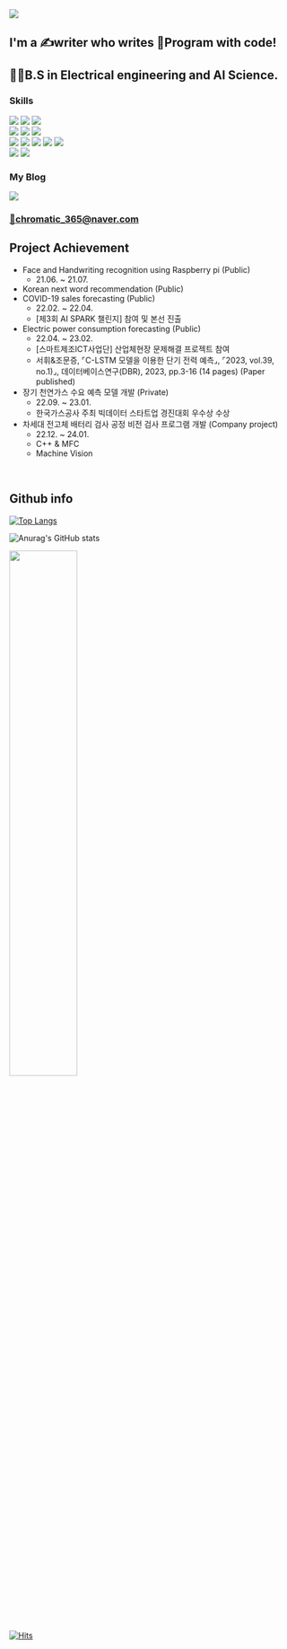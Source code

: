 <!--
<div align="center">
-->

<img src="https://capsule-render.vercel.app/api?type=waving&color=gradient&&animation=fadeIn&height=300&section=header&text=Chromatic-Hwi&fontSize=90" />


## I'm a ✍writer who writes 🧠Program with code!<br/><br/>👨‍🎓B.S in Electrical engineering and AI Science.


### Skills
<img src="https://img.shields.io/badge/Google Colab-F9AB00?style=square&logo=Google Colab&logoColor=white"/><a>
<img src="https://img.shields.io/badge/Jupyter-F37626?style=square&logo=Jupyter&logoColor=white"/>
<img src="https://img.shields.io/badge/Visual Studio-5C2D91?style=square&logo=Visual Studio&logoColor=white"/><br/>
<img src="https://img.shields.io/badge/Python-3776AB?style=square&logo=Python&logoColor=white"/>
<img src="https://img.shields.io/badge/c++-%2300599C?style=square&logo=C%2B%2B&logoColor=white"/>
<img src="https://img.shields.io/badge/markdown-%23000000.svg?style=squaree&logo=markdown&logoColor=white"/><br/>
<img src="https://img.shields.io/badge/TensorFlow-FF6F00?style=square&logo=TensorFlow&logoColor=white"/>
<img src="https://img.shields.io/badge/PyTorch-EE4C2C?style=square&logo=pytorch&logoColor=white"/>
<img src="https://img.shields.io/badge/NumPy-013243?style=square&logo=NumPy&logoColor=white"/>
<img src="https://img.shields.io/badge/pandas-150458?style=square&logo=Pandas&logoColor=white"/>
<img src="https://img.shields.io/badge/Keras-D00000?style=square&logo=Keras&logoColor=white"/>
<br/>
<img src="https://img.shields.io/badge/Arduino-00979D?style=square&logo=Arduino&logoColor=white"/>
<img src="https://img.shields.io/badge/Raspberry Pi-A22846?style=square&logo=Raspberry Pi&logoColor=white"/>
  
### My Blog
<a href="https://blog.naver.com/chromatic_365" target="_blank"><img src="https://img.shields.io/badge/Tech Blog-03C75A?style=flat-square&logo=Naver&logoColor=white" />
  
### 📧chromatic_365@naver.com
  
## Project Achievement 
- Face and Handwriting recognition using Raspberry pi (Public)
  - 21.06. ~ 21.07.
- Korean next word recommendation (Public)
- COVID-19 sales forecasting (Public)
  - 22.02. ~ 22.04.
  - [제3회 AI SPARK 챌린지] 참여 및 본선 진출
- Electric power consumption forecasting (Public)
  - 22.04. ~ 23.02.
  - [스마트제조ICT사업단] 산업체현장 문제해결 프로젝트 참여
  - 서휘&조문증, ⌜C-LSTM 모델을 이용한 단기 전력 예측⌟, ⌜2023, vol.39, no.1)⌟, 데이터베이스연구(DBR), 2023, pp.3-16 (14 pages) (Paper published)
- 장기 천연가스 수요 예측 모델 개발 (Private)
  - 22.09. ~ 23.01.
  - 한국가스공사 주최 빅데이터 스타트업 경진대회 우수상 수상
- 차세대 전고체 배터리 검사 공정 비전 검사 프로그램 개발 (Company project)
  - 22.12. ~ 24.01.
  - C++ & MFC
  - Machine Vision
<br/>

## Github info
[![Top Langs](https://github-readme-stats.vercel.app/api/top-langs/?username=Chromatic-Hwi&layout=compact)](https://github.com/anuraghazra/github-readme-stats)
  
![Anurag's GitHub stats](https://github-readme-stats.vercel.app/api?username=Chromatic-Hwi&include_all_commits&count_private=False&hide=issues,prs&show_icons=true&theme=tokyonight)
  
<img width="49%" src="https://user-images.githubusercontent.com/89522246/196697423-96ac076a-2b91-4b63-a805-19ee08a28827.gif"/>
 
[![Hits](https://hits.seeyoufarm.com/api/count/incr/badge.svg?url=https%3A%2F%2Fgithub.com%2FChromatic-Hwi&count_bg=%2379C83D&title_bg=%238E4AE1&icon=github.svg&icon_color=%23393737&title=Visitor&edge_flat=false)](https://hits.seeyoufarm.com)



<!--
</div>
-->
